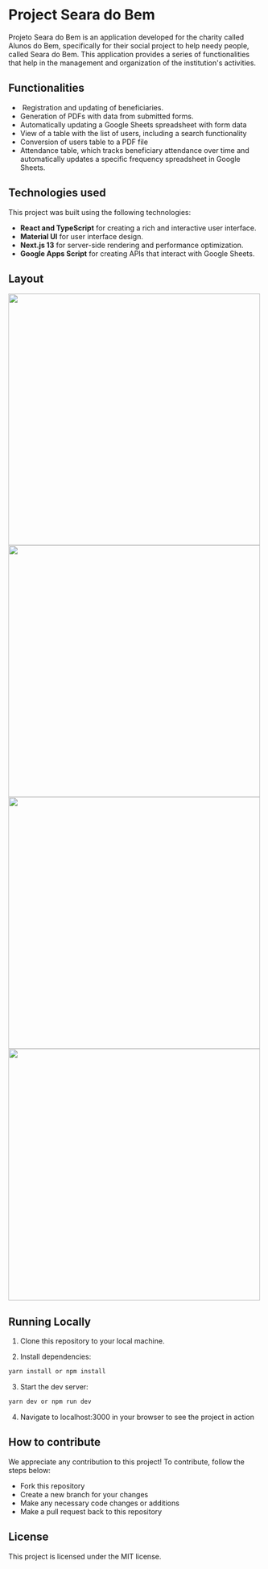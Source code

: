 # Project Seara do Bem

Projeto Seara do Bem is an application developed for the charity called Alunos do Bem, specifically for their social project to help needy people, called Seara do Bem. This application provides a series of functionalities that help in the management and organization of the institution's activities.

## Functionalities
-  Registration and updating of beneficiaries.
-  Generation of PDFs with data from submitted forms.
-  Automatically updating a Google Sheets spreadsheet with form data
-  View of a table with the list of users, including a search functionality
-  Conversion of users table to a PDF file
-  Attendance table, which tracks beneficiary attendance over time and automatically updates a specific frequency spreadsheet in Google Sheets.

## Technologies used
This project was built using the following technologies:
- **React and TypeScript** for creating a rich and interactive user interface.
- **Material UI** for user interface design.
- **Next.js 13** for server-side rendering and performance optimization.
- **Google Apps Script** for creating APIs that interact with Google Sheets.

## Layout

<div align="left">
    <img src="https://firebasestorage.googleapis.com/v0/b/seara-do-bem.appspot.com/o/Captura%20de%20Tela%202023-05-26%20a%CC%80s%2016.18.07.png?alt=media&token=cc88ed8a-ed5c-496b-bdf0-57e7f1abab11" width="500" />
 
  <img src="https://firebasestorage.googleapis.com/v0/b/seara-do-bem.appspot.com/o/Captura%20de%20Tela%202023-05-26%20a%CC%80s%2014.44.49.png?alt=media&token=978894d3-686e-4fa4-a5c5-cea3aac79dc9" width="500" /> 
  <br/>
  <img src="https://firebasestorage.googleapis.com/v0/b/seara-do-bem.appspot.com/o/Captura%20de%20Tela%202023-05-26%20a%CC%80s%2014.45.13.png?alt=media&token=24659101-7f1b-445a-9050-bd3fee0ecce6" width="500" />
  
 


  <img src="https://firebasestorage.googleapis.com/v0/b/seara-do-bem.appspot.com/o/Captura%20de%20Tela%202023-05-26%20a%CC%80s%2016.31.57.png?alt=media&token=67e46dd5-0434-4ac2-b2e2-a951379c6f40" width="500" />

</div>



## Running Locally

1. Clone this repository to your local machine.

2. Install dependencies:

```sh
yarn install or npm install
```

3. Start the dev server:

```sh
yarn dev or npm run dev
```
4. Navigate to localhost:3000 in your browser to see the project in action

## How to contribute

We appreciate any contribution to this project! To contribute, follow the steps below:

- Fork this repository
- Create a new branch for your changes
- Make any necessary code changes or additions
- Make a pull request back to this repository

## License

This project is licensed under the MIT license.

